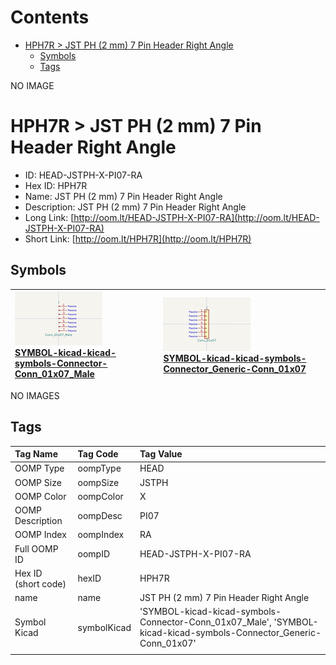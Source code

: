 



Contents
========

* [HPH7R > JST PH (2 mm) 7 Pin Header Right Angle](#hph7r--jst-ph-2-mm-7-pin-header-right-angle)
	* [Symbols](#symbols)
	* [Tags](#tags)
  
NO IMAGE  
# HPH7R > JST PH (2 mm) 7 Pin Header Right Angle

- ID: HEAD-JSTPH-X-PI07-RA
- Hex ID: HPH7R
- Name: JST PH (2 mm) 7 Pin Header Right Angle
- Description: JST PH (2 mm) 7 Pin Header Right Angle
- Long Link: [http://oom.lt/HEAD-JSTPH-X-PI07-RA](http://oom.lt/HEAD-JSTPH-X-PI07-RA)
- Short Link: [http://oom.lt/HPH7R](http://oom.lt/HPH7R)

## Symbols
  

|[![](https://raw.githubusercontent.com/oomlout/oomlout_OOMP_eda_V2/main/SYMBOL/kicad/kicad-symbols/Connector/Conn_01x07_Male/image_140.png)<br>SYMBOL-kicad-kicad-symbols-Connector-Conn_01x07_Male](https://github.com/oomlout/oomlout_OOMP_eda_V2/tree/main/SYMBOL/kicad/kicad-symbols/Connector/Conn_01x07_Male/)|[![](https://raw.githubusercontent.com/oomlout/oomlout_OOMP_eda_V2/main/SYMBOL/kicad/kicad-symbols/Connector_Generic/Conn_01x07/image_140.png)<br>SYMBOL-kicad-kicad-symbols-Connector_Generic-Conn_01x07](https://github.com/oomlout/oomlout_OOMP_eda_V2/tree/main/SYMBOL/kicad/kicad-symbols/Connector_Generic/Conn_01x07/)||
| :--- | :--- | :--- |
  
NO IMAGES  
## Tags
  

|Tag Name|Tag Code|Tag Value|
| :--- | :--- | :--- |
|OOMP Type|oompType|HEAD|
|OOMP Size|oompSize|JSTPH|
|OOMP Color|oompColor|X|
|OOMP Description|oompDesc|PI07|
|OOMP Index|oompIndex|RA|
|Full OOMP ID|oompID|HEAD-JSTPH-X-PI07-RA|
|Hex ID (short code)|hexID|HPH7R|
|name|name|JST PH (2 mm) 7 Pin Header Right Angle|
|Symbol Kicad|symbolKicad|'SYMBOL-kicad-kicad-symbols-Connector-Conn_01x07_Male', 'SYMBOL-kicad-kicad-symbols-Connector_Generic-Conn_01x07'|
||||
